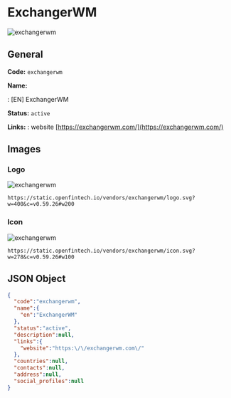 
# ExchangerWM 
![exchangerwm](https://static.openfintech.io/vendors/exchangerwm/logo.svg?w=400&c=v0.59.26#w200)  

## General 
 
**Code:** `exchangerwm` 
 
**Name:** 
 
:	[EN] ExchangerWM 
 
**Status:** `active` 
 
**Links:** 
: website [https://exchangerwm.com/](https://exchangerwm.com/) 
 

## Images 

### Logo 
 
![exchangerwm](https://static.openfintech.io/vendors/exchangerwm/logo.svg?w=400&c=v0.59.26#w200)  

```
https://static.openfintech.io/vendors/exchangerwm/logo.svg?w=400&c=v0.59.26#w200
```  

### Icon 
 
![exchangerwm](https://static.openfintech.io/vendors/exchangerwm/icon.svg?w=278&c=v0.59.26#w100)  

```
https://static.openfintech.io/vendors/exchangerwm/icon.svg?w=278&c=v0.59.26#w100
```  

## JSON Object 

```json
{
  "code":"exchangerwm",
  "name":{
    "en":"ExchangerWM"
  },
  "status":"active",
  "description":null,
  "links":{
    "website":"https:\/\/exchangerwm.com\/"
  },
  "countries":null,
  "contacts":null,
  "address":null,
  "social_profiles":null
}
```  
